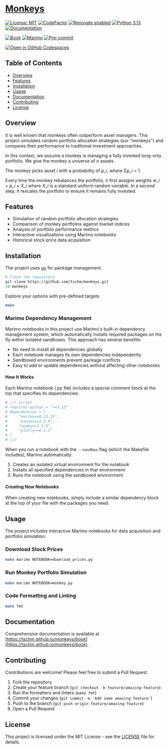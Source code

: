 # [Monkeys](https://tschm.github.io/monkeys/book)

[![License: MIT](https://img.shields.io/badge/License-MIT-yellow.svg)](LICENSE)
[![CodeFactor](https://www.codefactor.io/repository/github/tschm/monkeys/badge)](https://www.codefactor.io/repository/github/tschm/monkeys)
[![Renovate enabled](https://img.shields.io/badge/renovate-enabled-brightgreen.svg)](https://github.com/renovatebot/renovate)
[![Python 3.13](https://img.shields.io/badge/python-3.13-blue.svg)](https://www.python.org/downloads/release/python-3130/)
[![Documentation](https://img.shields.io/badge/docs-latest-brightgreen.svg)](https://tschm.github.io/monkeys/book)

[![Book](https://img.shields.io/github/actions/workflow/status/tschm/monkeys/book.yml?label=book)](https://github.com/tschm/monkeys/actions/workflows/book.yml)
[![Marimo](https://img.shields.io/github/actions/workflow/status/tschm/monkeys/marimo.yml?label=marimo)](https://github.com/tschm/monkeys/actions/workflows/marimo.yml)
[![Pre-commit](https://img.shields.io/github/actions/workflow/status/tschm/monkeys/pre-commit.yml?label=pre-commit)](https://github.com/tschm/monkeys/actions/workflows/pre-commit.yml)

[![Open in GitHub Codespaces](https://github.com/codespaces/badge.svg)](https://codespaces.new/tschm/monkeys)

## Table of Contents

- [Overview](#overview)
- [Features](#features)
- [Installation](#installation)
- [Usage](#usage)
- [Documentation](#documentation)
- [Contributing](#contributing)
- [License](#license)

## Overview

It is well known that monkeys often outperform asset managers. This project simulates
random portfolio allocation strategies (our "monkeys") and compares their performance
to traditional investment approaches.

In this context, we assume a monkey is managing a fully invested long-only portfolio.
We give the monkey a universe of *n* assets.

The monkey picks asset *i* with a probability of *p_i*, where Σ*p_i* = 1.

Every time the monkey rebalances the portfolio, it first assigns weights
*w_i* = *p_i* × *X_i* where *X_i* is a standard uniform random variable. In a second
step, it rescales the portfolio to ensure it remains fully invested.

## Features

- Simulation of random portfolio allocation strategies
- Comparison of monkey portfolios against market indices
- Analysis of portfolio performance metrics
- Interactive visualizations using Marimo notebooks
- Historical stock price data acquisition

## Installation

The project uses [uv](https://github.com/astral-sh/uv) for package management.

```bash
# Clone the repository
git clone https://github.com/tschm/monkeys.git
cd monkeys
```

Explore your options with pre-defined targets

```bash
make
```

### Marimo Dependency Management

Marimo notebooks in this project use Marimo's built-in dependency management system,
which automatically installs required packages on the fly within isolated sandboxes.
This approach has several benefits:

- No need to install all dependencies globally
- Each notebook manages its own dependencies independently
- Sandboxed environments prevent package conflicts
- Easy to add or update dependencies without affecting other notebooks

#### How It Works

Each Marimo notebook (.py file) includes a special comment block at the top that
specifies its dependencies:

```python
# /// script
# requires-python = ">=3.12"
# dependencies = [
#     "marimo==0.13.15",
#     "pandas==2.3.0",
#     "numpy==2.3.0",
#     "plotly==6.1.2"
# ]
# ///
```

When you run a notebook with the `--sandbox` flag (which the Makefile includes),
Marimo automatically:

1. Creates an isolated virtual environment for the notebook
2. Installs all specified dependencies in that environment
3. Runs the notebook using the sandboxed environment

#### Creating New Notebooks

When creating new notebooks, simply include a similar dependency block at the top
of your file with the packages you need.

## Usage

The project includes interactive Marimo notebooks for data acquisition and portfolio
simulation:

### Download Stock Prices

```bash
make marimo NOTEBOOK=download_prices.py
```

### Run Monkey Portfolio Simulation

```bash
make marimo NOTEBOOK=monkey.py
```

### Code Formatting and Linting

```bash
make fmt
```

## Documentation

Comprehensive documentation is available at
[https://tschm.github.io/monkeys/book](https://tschm.github.io/monkeys/book).

## Contributing

Contributions are welcome! Please feel free to submit a Pull Request.

1. Fork the repository
2. Create your feature branch
   (`git checkout -b feature/amazing-feature`)
3. Run the formatters and linters (`make fmt`)
4. Commit your changes
   (`git commit -m 'Add some amazing feature'`)
5. Push to the branch
   (`git push origin feature/amazing-feature`)
6. Open a Pull Request

## License

This project is licensed under the
MIT License - see the [LICENSE](LICENSE) file for details.
